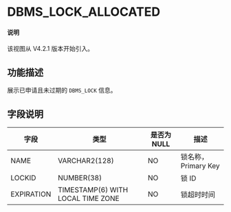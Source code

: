# DBMS_LOCK_ALLOCATED

<main id="notice" type='explain'>
  <h4>说明</h4>
  <p>该视图从 V4.2.1 版本开始引入。</p>
</main>

## 功能描述

展示已申请且未过期的 `DBMS_LOCK` 信息。

## 字段说明

| **字段** | **类型** | **是否为 NULL** | **描述** |
| --- | --- | --- | --- |
| NAME       | VARCHAR2(128)                     | NO   | 锁名称，Primary Key |
| LOCKID     | NUMBER(38)                        | NO   | 锁 ID |
| EXPIRATION | TIMESTAMP(6) WITH LOCAL TIME ZONE | NO   | 锁超时时间 |
